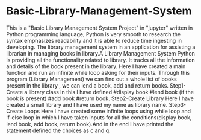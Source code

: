 # Basic-Library-Management-System
This is a "Basic Library Management System Project" in "jupyter" written in Python programming language, Python is very smooth to research the syntax emphasizes readability and it is able to reduce time ingesting in developing.
The library management system in an application for assisting a librarian in managing books in library.A Library Management System Python is providing all the functionality related to library. It tracks all the information and details of the book present in the library.
Here I have created a main function and run an infinite while loop asking for their inputs.
Through this program (Library Management) we can find out a whole list of books present in the library , we can lend a book, add and return books.
Step1-Create a library class
In this I have defined
#display book
#lend book (if the book is present)
#add book
#return book.
Step2-Create Library
Here I have created a small library and I have used my name as library name.
Step3-Create Loops
Here I have created some infinite loops using while loop and if-else loop in which I have taken inputs for all the conditions(display book, lend book, add book, return book).And in the end I have printed the statement defined the choices as c and q.
